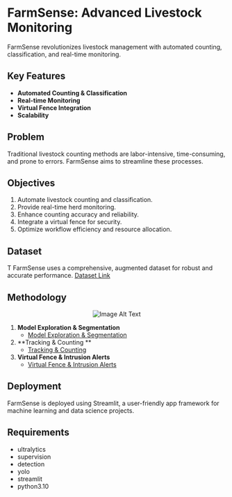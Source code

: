# FarmSense: Advanced Livestock Monitoring

FarmSense revolutionizes livestock management with automated counting, classification, and real-time monitoring.

## Key Features

- **Automated Counting & Classification**
- **Real-time Monitoring**
- **Virtual Fence Integration**
- **Scalability**

## Problem

Traditional livestock counting methods are labor-intensive, time-consuming, and prone to errors. FarmSense aims to streamline these processes.

## Objectives

1. Automate livestock counting and classification.
2. Provide real-time herd monitoring.
3. Enhance counting accuracy and reliability.
4. Integrate a virtual fence for security.
5. Optimize workflow efficiency and resource allocation.

## Dataset
T
FarmSense uses a comprehensive, augmented dataset for robust and accurate performance.
[Dataset Link](https://universe.roboflow.com/cvproject-d8hm5/cv-project-4-c)

## Methodology
<center>
  <img src="https://github.com/amitesh30/COMPUTER-VISION-PROJECT/raw/main/Images/Screenshot%202024-05-01%20023500.png" alt="Image Alt Text">
</center>

1. **Model Exploration & Segmentation**
    - [Model Exploration & Segmentation](https://github.com/amitesh30/COMPUTER-VISION-PROJECT/assets/93579400/41f1ba1f-351b-46b4-ac9a-250dd4acff27)
2. **Tracking & Counting **
    - [Tracking & Counting](https://github.com/amitesh30/COMPUTER-VISION-PROJECT/assets/93579400/2d6a502c-b2be-47e0-bbb2-21ae4797af8f)
4. **Virtual Fence & Intrusion Alerts**
    - [Virtual Fence & Intrusion Alerts](https://github.com/amitesh30/COMPUTER-VISION-PROJECT/assets/93579400/4ec3bec2-089c-4cb7-8404-6f1d9c99dec6)

## Deployment

FarmSense is deployed using Streamlit, a user-friendly app framework for machine learning and data science projects.

## Requirements

- ultralytics
- supervision
- detection
- yolo
- streamlit
- python3.10




